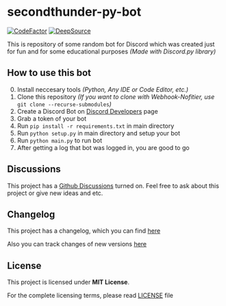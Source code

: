 # secondthunder-py-bot

[![CodeFactor](https://www.codefactor.io/repository/github/secondthunder/secondthunder-py-bot/badge/master)](https://www.codefactor.io/repository/github/secondthunder/secondthunder-py-bot/overview/master)
[![DeepSource](https://deepsource.io/gh/SecondThundeR/secondthunder-py-bot.svg/?label=active+issues&show_trend=true)](https://deepsource.io/gh/SecondThundeR/secondthunder-py-bot/?ref=repository-badge)

This is repository of some random bot for Discord which was created just for fun and for some educational purposes *(Made with Discord.py library)*

## How to use this bot

0. Install neccesary tools *(Python, Any IDE or Code Editor, etc.)*
1. Clone this repository *(If you want to clone with Webhook-Nofitier, use* `git clone --recurse-submodules`*)*
2. Create a Discord Bot on [Discord Developers](https://discord.com/developers/applications) page
3. Grab a token of your bot
4. Run `pip install -r requirements.txt` in main directory
5. Run `python setup.py` in main directory and setup your bot
6. Run `python main.py` to run bot
7. After getting a log that bot was logged in, you are good to go

## Discussions

This project has a [Github Discussions](https://github.com/SecondThundeR/secondthunder-py-bot/discussions) turned on. Feel free to ask about this project or give new ideas and etc.

## Changelog

This project has a changelog, which you can find [here](https://github.com/SecondThundeR/secondthunder-py-bot/blob/master/Changelog.md)

Also you can track changes of new versions [here](https://github.com/SecondThundeR/secondthunder-py-bot/projects)

## License

This project is licensed under **MIT License**.

For the complete licensing terms, please read [LICENSE](https://github.com/SecondThundeR/secondthunder-py-bot/blob/master/LICENSE) file
